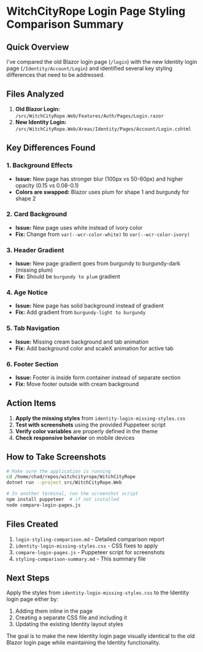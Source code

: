 # WitchCityRope Login Page Styling Comparison Summary

## Quick Overview

I've compared the old Blazor login page (`/login`) with the new Identity login page (`/Identity/Account/Login`) and identified several key styling differences that need to be addressed.

## Files Analyzed

1. **Old Blazor Login:** `/src/WitchCityRope.Web/Features/Auth/Pages/Login.razor`
2. **New Identity Login:** `/src/WitchCityRope.Web/Areas/Identity/Pages/Account/Login.cshtml`

## Key Differences Found

### 1. Background Effects
- **Issue:** New page has stronger blur (100px vs 50-60px) and higher opacity (0.15 vs 0.08-0.1)
- **Colors are swapped:** Blazor uses plum for shape 1 and burgundy for shape 2

### 2. Card Background
- **Issue:** New page uses white instead of ivory color
- **Fix:** Change from `var(--wcr-color-white)` to `var(--wcr-color-ivory)`

### 3. Header Gradient
- **Issue:** New page gradient goes from burgundy to burgundy-dark (missing plum)
- **Fix:** Should be `burgundy to plum` gradient

### 4. Age Notice
- **Issue:** New page has solid background instead of gradient
- **Fix:** Add gradient from `burgundy-light to burgundy`

### 5. Tab Navigation
- **Issue:** Missing cream background and tab animation
- **Fix:** Add background color and scaleX animation for active tab

### 6. Footer Section
- **Issue:** Footer is inside form container instead of separate section
- **Fix:** Move footer outside with cream background

## Action Items

1. **Apply the missing styles** from `identity-login-missing-styles.css`
2. **Test with screenshots** using the provided Puppeteer script
3. **Verify color variables** are properly defined in the theme
4. **Check responsive behavior** on mobile devices

## How to Take Screenshots

```bash
# Make sure the application is running
cd /home/chad/repos/witchcityrope/WitchCityRope
dotnet run --project src/WitchCityRope.Web

# In another terminal, run the screenshot script
npm install puppeteer  # if not installed
node compare-login-pages.js
```

## Files Created

1. `login-styling-comparison.md` - Detailed comparison report
2. `identity-login-missing-styles.css` - CSS fixes to apply
3. `compare-login-pages.js` - Puppeteer script for screenshots
4. `styling-comparison-summary.md` - This summary file

## Next Steps

Apply the styles from `identity-login-missing-styles.css` to the Identity login page either by:
1. Adding them inline in the page
2. Creating a separate CSS file and including it
3. Updating the existing Identity layout styles

The goal is to make the new Identity login page visually identical to the old Blazor login page while maintaining the Identity functionality.